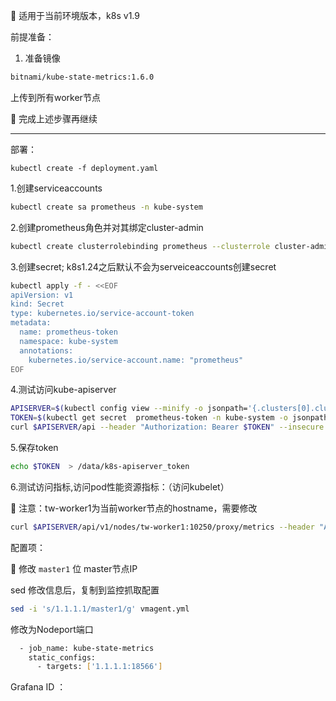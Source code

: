 👀 适用于当前环境版本，k8s v1.9

前提准备：

1. 准备镜像

```sh
bitnami/kube-state-metrics:1.6.0
```
上传到所有worker节点

🎉 完成上述步骤再继续

---

部署：

```
kubectl create -f deployment.yaml
```

1.创建serviceaccounts

```sh
kubectl create sa prometheus -n kube-system
```

2.创建prometheus角色并对其绑定cluster-admin

```sh
kubectl create clusterrolebinding prometheus --clusterrole cluster-admin --serviceaccount=kube-system:prometheus
```

3.创建secret; k8s1.24之后默认不会为serveiceaccounts创建secret

```sh
kubectl apply -f - <<EOF
apiVersion: v1
kind: Secret
type: kubernetes.io/service-account-token
metadata:
  name: prometheus-token
  namespace: kube-system
  annotations:
    kubernetes.io/service-account.name: "prometheus"
EOF
```

4.测试访问kube-apiserver

```sh
APISERVER=$(kubectl config view --minify -o jsonpath='{.clusters[0].cluster.server}')
TOKEN=$(kubectl get secret  prometheus-token -n kube-system -o jsonpath='{.data.token}' | base64 --decode)
curl $APISERVER/api --header "Authorization: Bearer $TOKEN" --insecure
```

5.保存token

```sh
echo $TOKEN  > /data/k8s-apiserver_token
```

6.测试访问指标,访问pod性能资源指标：（访问kubelet）

🔔 注意：tw-worker1为当前worker节点的hostname，需要修改

```sh
curl $APISERVER/api/v1/nodes/tw-worker1:10250/proxy/metrics --header "Authorization: Bearer $TOKEN" --insecure
```



配置项：

🔔 修改 `master1` 位 master节点IP

sed 修改信息后，复制到监控抓取配置  

```sh
sed -i 's/1.1.1.1/master1/g' vmagent.yml
```

修改为Nodeport端口

```sh
  - job_name: kube-state-metrics
    static_configs:
      - targets: ['1.1.1.1:18566']
```



Grafana ID ：
